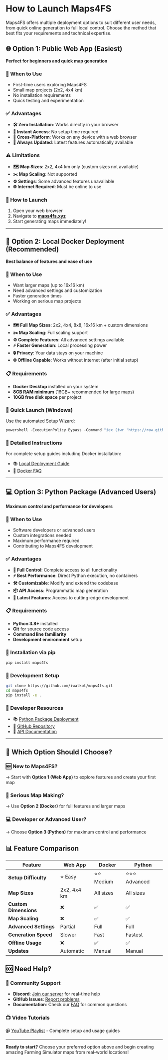 # How to Launch Maps4FS

Maps4FS offers multiple deployment options to suit different user needs, from quick online generation to full local control. Choose the method that best fits your requirements and technical expertise.

## 🌐 Option 1: Public Web App (Easiest)

**Perfect for beginners and quick map generation**

### 🎯 When to Use
- First-time users exploring Maps4FS
- Small map projects (2x2, 4x4 km)
- No installation requirements
- Quick testing and experimentation

### ✅ Advantages
- **🛠️ Zero Installation**: Works directly in your browser
- **🚀 Instant Access**: No setup time required
- **📱 Cross-Platform**: Works on any device with a web browser
- **🔄 Always Updated**: Latest features automatically available

### ⚠️ Limitations
- **🗺️ Map Sizes**: 2x2, 4x4 km only (custom sizes not available)
- **✂️ Map Scaling**: Not supported
- **⚙️ Settings**: Some advanced features unavailable
- **🌐 Internet Required**: Must be online to use

### 🚀 How to Launch
1. Open your web browser
2. Navigate to **[maps4fs.xyz](https://maps4fs.xyz)**
3. Start generating maps immediately!

---

## 🐳 Option 2: Local Docker Deployment (Recommended)

**Best balance of features and ease of use**

### 🎯 When to Use
- Want larger maps (up to 16x16 km)
- Need advanced settings and customization
- Faster generation times
- Working on serious map projects

### ✅ Advantages
- **🗺️ Full Map Sizes**: 2x2, 4x4, 8x8, 16x16 km + custom dimensions
- **✂️ Map Scaling**: Full scaling support
- **⚙️ Complete Features**: All advanced settings available
- **⚡ Faster Generation**: Local processing power
- **🔒 Privacy**: Your data stays on your machine
- **🌐 Offline Capable**: Works without internet (after initial setup)

### 📋 Requirements
- **Docker Desktop** installed on your system
- **8GB RAM minimum** (16GB+ recommended for large maps)
- **10GB free disk space** per project

### 🚀 Quick Launch (Windows)
Use the automated Setup Wizard:

```powershell
powershell -ExecutionPolicy Bypass -Command "iex (iwr 'https://raw.githubusercontent.com/iwatkot/maps4fs/main/setup-wizard.ps1' -UseBasicParsing).Content"
```

### 📖 Detailed Instructions
For complete setup guides including Docker installation:
- 📚 [Local Deployment Guide](004_localdeployment.md)
- 🐳 [Docker FAQ](FAQ_docker.md)

---

## 💻 Option 3: Python Package (Advanced Users)

**Maximum control and performance for developers**

### 🎯 When to Use
- Software developers or advanced users
- Custom integrations needed
- Maximum performance required
- Contributing to Maps4FS development

### ✅ Advantages
- **🔧 Full Control**: Complete access to all functionality
- **⚡ Best Performance**: Direct Python execution, no containers
- **🛠️ Customizable**: Modify and extend the codebase
- **📦 API Access**: Programmatic map generation
- **🔄 Latest Features**: Access to cutting-edge development

### 📋 Requirements
- **Python 3.8+** installed
- **Git** for source code access
- **Command line familiarity**
- **Development environment** setup

### 🚀 Installation via pip
```bash
pip install maps4fs
```

### 🚀 Development Setup
```bash
git clone https://github.com/iwatkot/maps4fs.git
cd maps4fs
pip install -e .
```

### 📖 Developer Resources
- 📚 [Python Package Deployment](005_localdeploymentsource.md)
- 🐙 [GitHub Repository](https://github.com/iwatkot/maps4fs)
- 📝 [API Documentation](https://github.com/iwatkot/maps4fsapi)

---

## 🤔 Which Option Should I Choose?

### 🆕 **New to Maps4FS?**
→ Start with **Option 1 (Web App)** to explore features and create your first map

### 🎯 **Serious Map Making?**
→ Use **Option 2 (Docker)** for full features and larger maps

### 💻 **Developer or Advanced User?**
→ Choose **Option 3 (Python)** for maximum control and performance

## 📊 Feature Comparison

| Feature | Web App | Docker | Python |
|---------|---------|--------|--------|
| **Setup Difficulty** | ⭐ Easy | ⭐⭐ Medium | ⭐⭐⭐ Advanced |
| **Map Sizes** | 2x2, 4x4 km | All sizes | All sizes |
| **Custom Dimensions** | ❌ | ✅ | ✅ |
| **Map Scaling** | ❌ | ✅ | ✅ |
| **Advanced Settings** | Partial | Full | Full |
| **Generation Speed** | Slower | Fast | Fastest |
| **Offline Usage** | ❌ | ✅ | ✅ |
| **Updates** | Automatic | Manual | Manual |

## 🆘 Need Help?

### 💬 Community Support
- **Discord**: [Join our server](https://discord.gg/Sj5QKKyE42) for real-time help
- **GitHub Issues**: [Report problems](https://github.com/iwatkot/maps4fs/issues)
- **Documentation**: Check our [FAQ](FAQ.md) for common questions

### 📺 Video Tutorials
📹 [YouTube Playlist](https://www.youtube.com/watch?v=hPbJZ0HoiDE&list=PLug0g7UYHX8D1Jik6NkJjQhdxqS-NOtB9) - Complete setup and usage guides

---

**Ready to start?** Choose your preferred option above and begin creating amazing Farming Simulator maps from real-world locations!
